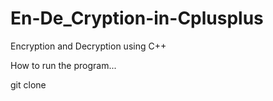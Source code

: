 # En-De_Cryption-in-Cplusplus
Encryption and Decryption using C++


How to run the program...

git clone 
